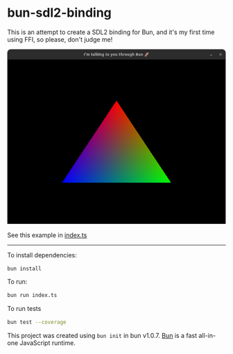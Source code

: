 # bun-sdl2-binding

This is an attempt to create a SDL2 binding for Bun, and it's my first time using FFI, so please, don't judge me!

![Hello World Triangle](docs/hello-triangle.png)

See this example in [index.ts](index.ts)

---

To install dependencies:

```bash
bun install
```

To run:

```bash
bun run index.ts
```

To run tests

```bash
bun test --coverage
```

This project was created using `bun init` in bun v1.0.7. [Bun](https://bun.sh) is a fast all-in-one JavaScript runtime.
